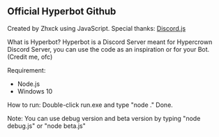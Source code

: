 ## Official Hyperbot Github 
Created by Zhxck using JavaScript.
Special thanks: [Discord.js](https://discord.js.org/)

What is Hyperbot?
Hyperbot is a Discord Server meant for Hypercrown Discord Server, 
you can use the code as an inspiration or for your Bot. (Credit me, ofc)

Requirement:
- Node.js
- Windows 10

How to run:
Double-click run.exe and type "node ."
Done.

Note:
You can use debug version and beta version by typing "node debug.js" or "node beta.js"
